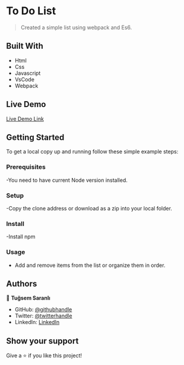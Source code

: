 
# To Do List

> Created a simple list using webpack and Es6. 


## Built With

- Html
- Css
- Javascript
- VsCode
- Webpack

## Live Demo 

[Live Demo Link](https://tugsem.github.io/To-do-list/)

## Getting Started

To get a local copy up and running follow these simple example steps:

### Prerequisites

-You need to have current Node version installed.

### Setup

-Copy the clone address or download as a zip into your local folder.

### Install

-Install npm

### Usage

- Add and remove items from the list or organize them in order.

## Authors

👤 **Tuğsem Saranlı**

- GitHub: [@githubhandle](https://github.com/tugsem)
- Twitter: [@twitterhandle](https://twitter.com/TugsemSaranli)
- LinkedIn: [LinkedIn](https://www.linkedin.com/in/tuğsem-saranlı-5b2a98230/?locale=en_US)

## Show your support

Give a ⭐️ if you like this project!





